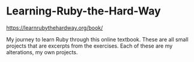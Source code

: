 # Learning-Ruby-the-Hard-Way
https://learnrubythehardway.org/book/

My journey to learn Ruby through this online textbook. These are all small projects that are excerpts from the exercises. Each of these are my alterations, my own projects.

